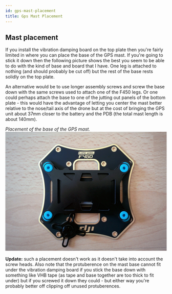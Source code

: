 ```yaml
---
id: gps-mast-placement
title: Gps Mast Placement
---
```


Mast placement
--------------

If you install the vibration damping board on the top plate then you're fairly limited in where you can place the base of the GPS mast. If you're going to stick it down then the following picture shows the best you seem to be able to do with the kind of base and board that I have. One leg is attached to nothing (and should probably be cut off) but the rest of the base rests solidly on the top plate.

An alternative would be to use longer assembly screws and screw the base down with the same screws used to attach one of the F450 legs. Or one could perhaps attach the base to one of the jutting out panels of the bottom plate - this would have the advantage of letting you center the mast better relative to the nose/tail axis of the drone but at the cost of bringing the GPS unit about 37mm closer to the battery and the PDB (the total mast length is about 140mm).

_Placement of the base of the GPS mast._  
![mast placement](images/assembly/frame/parts/mast-placement.jpg)

**Update:** such a placement doesn't work as it doesn't take into account the screw heads. Also note that the protuberence on the mast base cannot fit under the vibration damping board if you stick the base down with something like VHB tape (as tape and base together are too thick to fit under) but if you screwed it down they could - but either way you're probably better off clipping off unused protuberences.

